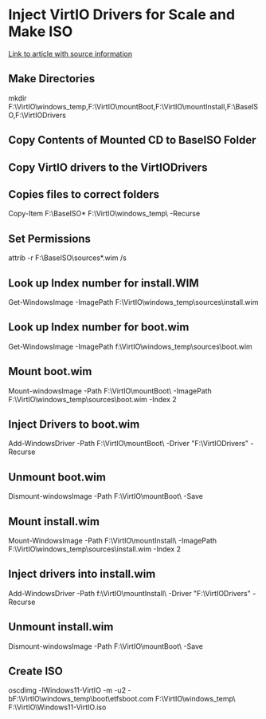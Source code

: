 # Inject VirtIO Drivers for Scale and Make ISO

[Link to article with source information](https://portal.nutanix.com/page/documents/kbs/details?targetId=kA00e000000bt28CAA)


## Make Directories
mkdir F:\VirtIO\windows_temp,F:\VirtIO\mountBoot,F:\VirtIO\mountInstall,F:\BaseISO,F:\VirtIODrivers

## Copy Contents of Mounted CD to BaseISO Folder

## Copy VirtIO drivers to the VirtIODrivers

## Copies files to correct folders
Copy-Item F:\BaseISO\* F:\VirtIO\windows_temp\ -Recurse

## Set Permissions
attrib -r F:\BaseISO\sources\*.wim /s

## Look up Index number for install.WIM
Get-WindowsImage -ImagePath F:\VirtIO\windows_temp\sources\install.wim

## Look up Index number for boot.wim
Get-WindowsImage -ImagePath f:\VirtIO\windows_temp\sources\boot.wim

## Mount boot.wim
Mount-windowsImage -Path F:\VirtIO\mountBoot\ -ImagePath F:\VirtIO\windows_temp\sources\boot.wim -Index 2

## Inject Drivers to boot.wim
Add-WindowsDriver -Path F:\VirtIO\mountBoot\ -Driver "F:\VirtIODrivers" -Recurse

## Unmount boot.wim
Dismount-windowsImage -Path F:\VirtIO\mountBoot\ -Save

## Mount install.wim 
Mount-WindowsImage -Path F:\VirtIO\mountInstall\ -ImagePath F:\VirtIO\windows_temp\sources\install.wim -Index 2

## Inject drivers into install.wim
Add-WindowsDriver -Path f:\VirtIO\mountInstall\ -Driver "F:\VirtIODrivers" -Recurse

## Unmount install.wim
Dismount-windowsImage -Path F:\VirtIO\mountBoot\ -Save

## Create ISO
oscdimg -lWindows11-VirtIO -m -u2 -bF:\VirtIO\windows_temp\boot\etfsboot.com F:\VirtIO\windows_temp\ F:\VirtIO\Windows11-VirtIO.iso